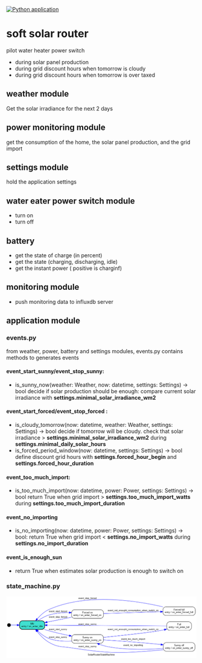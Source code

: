 [![Python application](https://github.com/davidtazy/soft_solar_router/actions/workflows/python-app.yml/badge.svg)](https://github.com/davidtazy/soft_solar_router/actions/workflows/python-app.yml)


# soft solar router

pilot water heater power switch 
- during solar panel production 
- during grid discount hours when tomorrow is cloudy
- during grid discount hours when tomorrow is over taxed


## weather module
Get the solar irradiance for the next 2 days 

## power monitoring module

get the consumption of the home, the solar panel production, and the grid import

## settings module

hold the application settings

## water eater power switch module
- turn on
- turn off

## battery
- get the state of charge (in percent)
- get the state (charging, discharging, idle)
- get the instant power ( positive is charginf)

## monitoring module
- push monitoring data to influxdb server

## application module

### events.py

from weather, power, battery and settings modules, events.py contains methods to generates events

#### event_start_sunny/event_stop_sunny:
- is_sunny_now(weather: Weather, now: datetime, settings: Settings) -> bool
    decide if solar production should be enough: compare current solar irradiance with **settings.minimal_solar_irradiance_wm2**

#### event_start_forced/event_stop_forced :
- is_cloudy_tomorrow(now: datetime, weather: Weather, settings: Settings) -> bool
    decide if tomorrow will be cloudy. check that solar irradiance > **settings.minimal_solar_irradiance_wm2** during **settings.minimal_daily_solar_hours**
- is_forced_period_window(now: datetime, settings: Settings) -> bool
    define discount grid hours with **settings.forced_hour_begin** and **settings.forced_hour_duration**

#### event_too_much_import:
- is_too_much_import(now: datetime, power: Power, settings: Settings) -> bool
    return True when grid import > **settings.too_much_import_watts** during **settings.too_much_import_duration**

#### event_no_importing
- is_no_importing(now: datetime, power: Power, settings: Settings) -> bool:
    return True when grid import < **settings.no_import_watts** during **settings.no_import_duration** 

#### event_is_enough_sun
- return True when estimates solar production is enough to switch on

### state_machine.py

![state machine diagram ](doc/soft_solat_state_machine.png)

